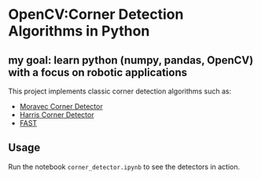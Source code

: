 # OpenCV:Corner Detection Algorithms in Python

## my goal: learn python (numpy, pandas, OpenCV) with a focus on robotic applications

This project implements classic corner detection algorithms such as:

- [Moravec Corner Detector](https://mahendrathapa.medium.com/moravec-corner-detector-5191f1c04b30)
- [Harris Corner Detector](https://docs.opencv.org/2.4/doc/tutorials/features2d/trackingmotion/harris_detector/harris_detector.html)
- [FAST](https://docs.opencv.org/4.x/df/d0c/tutorial_py_fast.html)
## Usage

Run the notebook `corner_detector.ipynb` to see the detectors in action.

